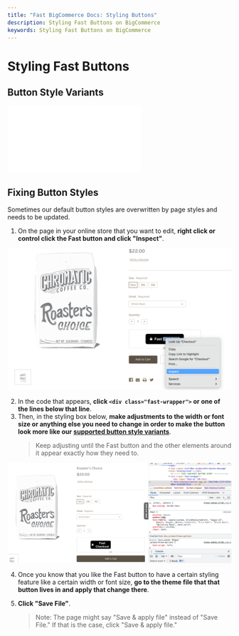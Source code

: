 ```yaml
---
title: "Fast BigCommerce Docs: Styling Buttons"
description: Styling Fast Buttons on BigCommerce
keywords: Styling Fast Buttons on BigCommerce
---
```


# Styling Fast Buttons

## Button Style Variants

<embed src="/reusables/customization/_button-styles.md" />

## Fixing Button Styles

Sometimes our default button styles are overwritten by page styles and needs to be updated.

1. On the page in your online store that you want to edit, **right click or control click the Fast button and click "Inspect"**.

![inspecting element on the Fast button on a product page](./images/image33.png)

2. In the code that appears, **click `<div class="fast-wrapper">` or one of the lines below that line**.
3. Then, in the styling box below, **make adjustments to the width or font size or anything else you need to change in order to make the button look more like our** [**supported button style variants**](#button-style-variants).
   > Keep adjusting until the Fast button and the other elements around it appear exactly how they need to.

![html and css in the browser](./images/image38.png)

4.  Once you know that you like the Fast button to have a certain styling feature like a certain width or font size, **go to the theme file that that button lives in and apply that change there**.

5.  **Click "Save File"**.
    > Note: The page might say "Save & apply file" instead of "Save File." If that is the case, click "Save & apply file."
